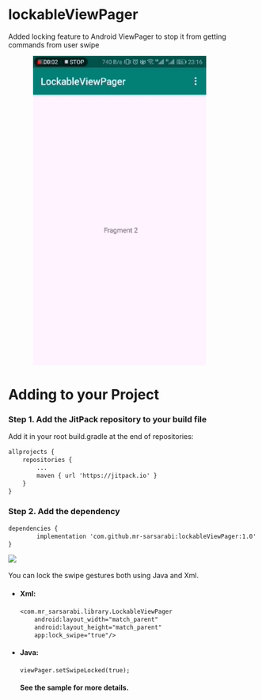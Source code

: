 # lockableViewPager
Added locking feature to Android ViewPager to stop it from getting commands from user swipe

<img src="preview.gif"
     alt="preview image"
     width="350"
     style=" margin-right: 10px; margin-left : 50px" >
     
 # Adding to your Project

### Step 1. Add the JitPack repository to your build file


Add it in your root build.gradle at the end of repositories:

    allprojects {
		repositories {
			...
			maven { url 'https://jitpack.io' }
		}
	}
### Step 2. Add the dependency

    dependencies {
	        implementation 'com.github.mr-sarsarabi:lockableViewPager:1.0'
	}
 [![](https://jitpack.io/v/mr-sarsarabi/lockableViewPager.svg)](https://jitpack.io/#mr-sarsarabi/lockableViewPager)

 You can lock the swipe gestures both using Java and Xml.
 
 * #### Xml:
    ```
    <com.mr_sarsarabi.library.LockableViewPager 
        android:layout_width="match_parent"
        android:layout_height="match_parent"
        app:lock_swipe="true"/>
    ```
 * #### Java:
    ```
    viewPager.setSwipeLocked(true);
    ```

    #### See the sample for more details.
     